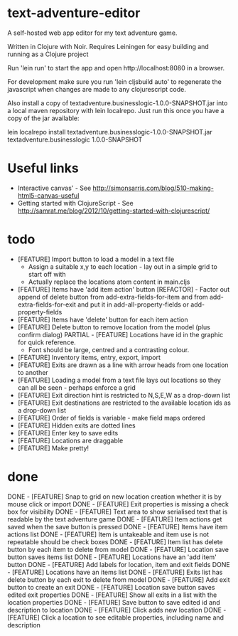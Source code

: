 text-adventure-editor
=====================

A self-hosted web app editor for my text adventure game.

Written in Clojure with Noir. Requires Leiningen for easy building and running as a Clojure project

Run 'lein run' to start the app and open http://localhost:8080 in a browser.

For development make sure you run 'lein cljsbuild auto' to regenerate the javascript when 
changes are made to any clojurescript code.

Also install a copy of textadventure.businesslogic-1.0.0-SNAPSHOT.jar into a local maven repository with lein localrepo.
Just run this once you have a copy of the jar available:

 lein localrepo install textadventure.businesslogic-1.0.0-SNAPSHOT.jar textadventure.businesslogic 1.0.0-SNAPSHOT

Useful links
============

- Interactive canvas' - See http://simonsarris.com/blog/510-making-html5-canvas-useful
- Getting started with ClojureScript - See http://samrat.me/blog/2012/10/getting-started-with-clojurescript/

todo
====

- [FEATURE] Import button to load a model in a text file
  - Assign a suitable x,y to each location - lay out in a simple grid to start off with
  - Actually replace the locations atom content in main.cljs
- [FEATURE] Items have 'add item action' button
[REFACTOR] - Factor out append of delete button from add-extra-fields-for-item 
 and from add-extra-fields-for-exit and put it in add-all-property-fields or add-property-fields
- [FEATURE] Items have 'delete' button for each item action
- [FEATURE] Delete button to remove location from the model (plus confirm dialog)
PARTIAL - [FEATURE] Locations have id in the graphic for quick reference.
  - Font should be large, centred and a contrasting colour.
- [FEATURE] Inventory items, entry, export, import
- [FEATURE] Exits are drawn as a line with arrow heads from one location to another
- [FEATURE] Loading a model from a text file lays out locations so they can all be seen - perhaps enforce a grid
- [FEATURE] Exit direction hint is restricted to N,S,E,W as a drop-down list
- [FEATURE] Exit destinations are restricted to the available location ids as a drop-down list
- [FEATURE] Order of fields is variable - make field maps ordered
- [FEATURE] Hidden exits are dotted lines
- [FEATURE] Enter key to save edits
- [FEATURE] Locations are draggable 
- [FEATURE] Make pretty!

done
====

DONE - [FEATURE] Snap to grid on new location creation whether it is by mouse click or import
DONE - [FEATURE] Exit properties is missing a check box for visibility
DONE - [FEATURE] Text area to show serialised text that is readable by the text adventure game
DONE - [FEATURE] Item actions get saved when the save button is pressed
DONE - [FEATURE] Items have item actions list
DONE - [FEATURE] Item is untakeable and item use is not repeatable should be check boxes
DONE - [FEATURE] Item list has delete button by each item to delete from model
DONE - [FEATURE] Location save button saves items list
DONE - [FEATURE] Locations have an 'add item' button
DONE - [FEATURE] Add labels for location, item and exit fields
DONE - [FEATURE] Locations have an items list
DONE - [FEATURE] Exits list has delete button by each exit to delete from model
DONE - [FEATURE] Add exit button to create an exit
DONE - [FEATURE] Location save button saves edited exit properties
DONE - [FEATURE] Show all exits in a list with the location properties
DONE - [FEATURE] Save button to save edited id and description to location
DONE - [FEATURE] Click adds new location
DONE - [FEATURE] Click a location to see editable properties, including name and description
